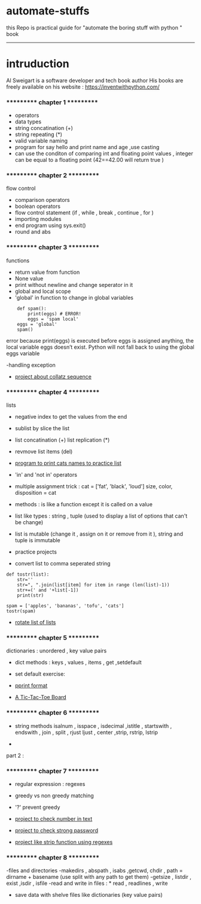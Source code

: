 # automate-stuffs
this Repo is practical guide for "automate the boring stuff with python " book 
________________________________________________________________________________

# intruduction 

Al Sweigart is a software developer and tech book author
His books are freely available on his website :
https://inventwithpython.com/


### ********* chapter 1 *********

- operators
- data types
- string concatination  (+)
- string repeating (*)
- valid variable naming
- program for say hello and print name and age ,use casting 
- can use the conditon of comparing int and floating point values , integer can be equal to a
floating point (42==42.00 will return true )

### ********* chapter 2 *********

flow control 
- comparison operators
- boolean operators
- flow control statement (if , while , break , continue , for )
- importing modules
- end program using sys.exit()
- round and abs

### ********* chapter 3 *********

functions
- return value from function
- None value 
- print without newline and change seperator in it
- global and local scope
- 'global' in function to change in global variables
```
	def spam():
	    print(eggs) # ERROR!
	    eggs = 'spam local'
	eggs = 'global'
	spam()
```
error because print(eggs) is executed before eggs is assigned anything, the local variable eggs doesn’t exist. Python will not fall back to using
the global eggs variable 

-handling exception

- [project about collatz sequence](https://github.com/abeermh/automate-stuffs/blob/main/exercise1.py)

### ********* chapter 4 *********

lists
- negative index to get the values from the end
- sublist by slice the list
- list concatination (+) list replication (*)
- revmove list items (del)


- [program to print cats names to practice list](https://github.com/abeermh/automate-stuffs/blob/main/exercise2.py)

- 'in' and 'not in' operators
- multiple assignment trick :
	cat = ['fat', 'black', 'loud']
	size, color, disposition = cat
- methods : is like a function except it is called on a value 
- list like types : string , tuple (used to display a list of options that can't be change)
- list is mutable (change it , assign on it or remove from it ), string and tuple is immutable
- practice projects

* convert list to comma seperated string 
```
def tostr(list):
    str=''
    str=", ".join(list[item] for item in range (len(list)-1))
    str+=(' and '+list[-1])      
    print(str)
    
spam = ['apples', 'bananas', 'tofu', 'cats']
tostr(spam)
```

* [rotate list of lists](https://github.com/abeermh/automate-stuffs/blob/main/exercise3.py)

### ********* chapter 5 *********

dictionaries : unordered , key value pairs
- dict methods : keys , values , items , get ,setdefault
- set default exercise:

- [pprint format](https://github.com/abeermh/automate-stuffs/blob/main/exercise4.py)
- [A Tic-Tac-Toe Board ](https://github.com/abeermh/automate-stuffs/blob/main/exercise5.py) 

### ********* chapter 6 *********
 
- string methods
	isalnum , isspace , isdecimal ,istitle , startswith , endswith , join , split , rjust
	ljust , center ,strip, rstrip, lstrip

- [rotate list of lists]:(https://github.com/abeermh/automate-stuffs/blob/main/exercise6.py)


part 2 :
### ********* chapter 7 *********


- regular expression : regexes
- greedy vs non greedy matching 
- '?' prevent greedy 

- [project to check number in text](https://github.com/abeermh/automate-stuffs/blob/main/exercise7.py)

- [project to check strong password](https://github.com/abeermh/automate-stuffs/blob/main/exercise8.py)

- [project like strip function using regexes](https://github.com/abeermh/automate-stuffs/blob/main/exercise9.py)


### ********* chapter 8 *********

-files and directories
-makedirs , abspath , isabs ,getcwd, chdir , 
path = dirname + basename (use split with any path to get them)
-getsize , listdir , exist ,isdir , isfile
-read and write in files :
	* read , readlines , write
	
- save data with shelve files like dictionaries (key value pairs)	
